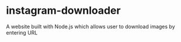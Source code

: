 # instagram-downloader
A website built with Node.js which allows user to download images by entering URL
